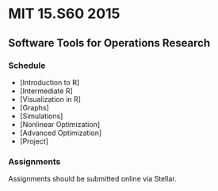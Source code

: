 # MIT 15.S60 2015

## Software Tools for Operations Research

### Schedule
* [Introduction to R]
* [Intermediate R]
* [Visualization in R]
* [Graphs]
* [Simulations]
* [Nonlinear Optimization]
* [Advanced Optimization]
* [Project]

### Assignments
Assignments should be submitted online via Stellar.

